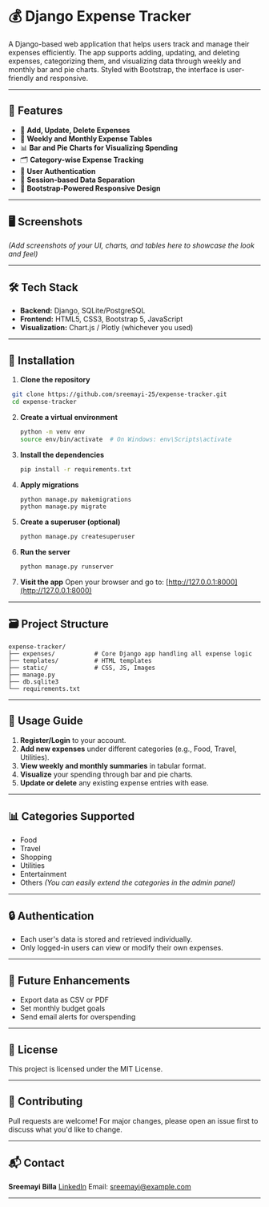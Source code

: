 # 💰 Django Expense Tracker

A Django-based web application that helps users track and manage their expenses efficiently. The app supports adding, updating, and deleting expenses, categorizing them, and visualizing data through weekly and monthly bar and pie charts. Styled with Bootstrap, the interface is user-friendly and responsive.

---

## 🚀 Features

- 🧾 **Add, Update, Delete Expenses**
- 📅 **Weekly and Monthly Expense Tables**
- 📊 **Bar and Pie Charts for Visualizing Spending**
- 🗂️ **Category-wise Expense Tracking**
- 👤 **User Authentication**
- 🧠 **Session-based Data Separation**
- 📱 **Bootstrap-Powered Responsive Design**

---

## 🖥️ Screenshots

*(Add screenshots of your UI, charts, and tables here to showcase the look and feel)*

---

## 🛠️ Tech Stack

- **Backend:** Django, SQLite/PostgreSQL
- **Frontend:** HTML5, CSS3, Bootstrap 5, JavaScript
- **Visualization:** Chart.js / Plotly (whichever you used)

---

## 🔧 Installation

1. **Clone the repository**
  ```bash
   git clone https://github.com/sreemayi-25/expense-tracker.git
   cd expense-tracker
```
2. **Create a virtual environment**

   ```bash
   python -m venv env
   source env/bin/activate  # On Windows: env\Scripts\activate
   ```

3. **Install the dependencies**

   ```bash
   pip install -r requirements.txt
   ```

4. **Apply migrations**

   ```bash
   python manage.py makemigrations
   python manage.py migrate
   ```

5. **Create a superuser (optional)**

   ```bash
   python manage.py createsuperuser
   ```

6. **Run the server**

   ```bash
   python manage.py runserver
   ```

7. **Visit the app**
   Open your browser and go to: [http://127.0.0.1:8000](http://127.0.0.1:8000)

---

## 🗃️ Project Structure

```
expense-tracker/
├── expenses/           # Core Django app handling all expense logic
├── templates/          # HTML templates
├── static/             # CSS, JS, Images
├── manage.py
├── db.sqlite3
└── requirements.txt
```

---

## 🧠 Usage Guide

1. **Register/Login** to your account.
2. **Add new expenses** under different categories (e.g., Food, Travel, Utilities).
3. **View weekly and monthly summaries** in tabular format.
4. **Visualize** your spending through bar and pie charts.
5. **Update or delete** any existing expense entries with ease.

---

## 📊 Categories Supported

* Food
* Travel
* Shopping
* Utilities
* Entertainment
* Others
  *(You can easily extend the categories in the admin panel)*

---

## 🔒 Authentication

* Each user's data is stored and retrieved individually.
* Only logged-in users can view or modify their own expenses.

---

## 📌 Future Enhancements

* Export data as CSV or PDF
* Set monthly budget goals
* Send email alerts for overspending

---

## 📝 License

This project is licensed under the MIT License.

---

## 🤝 Contributing

Pull requests are welcome! For major changes, please open an issue first to discuss what you'd like to change.

---

## 📬 Contact

**Sreemayi Billa**
[LinkedIn](https://www.linkedin.com/in/sreemayi-billa)
Email: [sreemayi@example.com](mailto:sreemayi@example.com)

---
